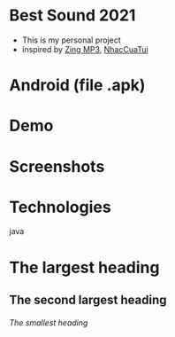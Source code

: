 # Best Sound 2021
- This is my personal project
- inspired by [Zing MP3](https://play.google.com/store/apps/details?id=com.zing.mp3), [NhacCuaTui](https://play.google.com/store/apps/details?id=ht.nct&hl=vi&gl=US)
# Android (file .apk)
# Demo
# Screenshots
# Technologies
java

# The largest heading
## The second largest heading
###### The smallest heading
